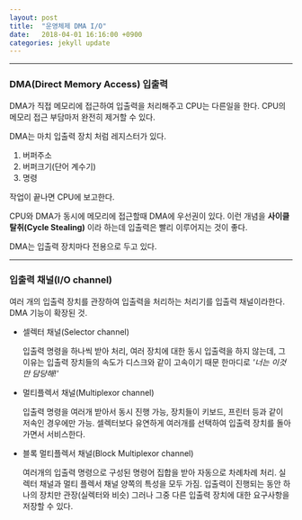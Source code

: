```yaml
---
layout: post
title:  "운영체제 DMA I/O"
date:   2018-04-01 16:16:00 +0900
categories: jekyll update
---
```


---
### DMA(Direct Memory Access) 입출력

DMA가 직접 메모리에 접근하여 입출력을 처리해주고 CPU는 다른일을 한다. CPU의 메모리 접근 부담마저 완전히 제거할 수 있다.

DMA는 마치 입출력 장치 처럼 레지스터가 있다.
1. 버퍼주소
2. 버퍼크기(단어 계수기)
3. 명령

작업이 끝나면 CPU에 보고한다.

CPU와 DMA가 동시에 메모리에 접근할때 DMA에 우선권이 있다. 이런 개념을 **사이클 탈취(Cycle Stealing)** 이라 하는데 입출력은 빨리 이루어지는 것이 좋다.

DMA는 입출력 장치마다 전용으로 두고 있다.

---
### 입출력 채널(I/O channel)

여러 개의 입출력 장치를 관장하여 입출력을 처리하는 처리기를 입출력 채널이라한다. DMA 기능이 확장된 것.

* 셀렉터 채널(Selector channel)

  입출력 명령을 하나씩 받아 처리, 여러 장치에 대한 동시 입출력을 하지 않는데, 그 이유는 입출력 장치들의 속도가 디스크와 같이 고속이기 때문 한마디로 _'너는 이것만 담당해!'_

* 멀티플렉서 채널(Multiplexor channel)

  입출력 명령을 여러개 받아서 동시 진행 가능, 장치들이 키보드, 프린터 등과 같이 저속인 경우에만 가능. 셀렉터보다 유연하게 여러개를 선택하여 입출력 장치를 돌아가면서 서비스한다.

* 블록 멀티플렉서 채널(Block Multiplexor channel)

  여러개의 입출력 명령으로 구성된 명령어 집합을 받아 자동으로 차례차례 처리. 실렉터 채널과 멀티 플렉서 채널 양쪽의 특성을 모두 가짐. 입출력이 진행되는 동안 하나의 장치만 관장(실렉터와 비슷) 그러나 그중 다른 입출력 장치에 대한 요구사항을 저장할 수 있다.
